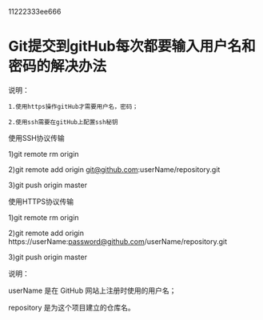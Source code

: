 11222333ee666

# Git提交到gitHub每次都要输入用户名和密码的解决办法

说明：



    1.使用https操作gitHub才需要用户名，密码；
    
    2.使用ssh需要在gitHub上配置ssh秘钥

 





使用SSH协议传输



1)git remote rm origin

2)git remote add origin git@github.com:userName/repository.git

3)git push origin master

 

使用HTTPS协议传输



1)git remote rm origin 

2)git remote add origin https://userName:password@github.com/userName/repository.git

3)git push origin master

说明：

userName 是在 GitHub 网站上注册时使用的用户名；

repository 是为这个项目建立的仓库名。

